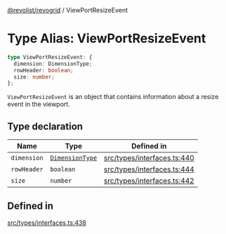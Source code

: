 [@revolist/revogrid](README.md) / ViewPortResizeEvent

# Type Alias: ViewPortResizeEvent

```ts
type ViewPortResizeEvent: {
  dimension: DimensionType;
  rowHeader: boolean;
  size: number;
};
```

`ViewPortResizeEvent` is an object that contains information about a resize
event in the viewport.

## Type declaration

| Name | Type | Defined in |
| ------ | ------ | ------ |
| `dimension` | [`DimensionType`](TypeAlias.DimensionType.md) | [src/types/interfaces.ts:440](https://github.com/revolist/revogrid/blob/2f44a261094fb5584023b62ddfd589facc70cf92/src/types/interfaces.ts#L440) |
| `rowHeader` | `boolean` | [src/types/interfaces.ts:444](https://github.com/revolist/revogrid/blob/2f44a261094fb5584023b62ddfd589facc70cf92/src/types/interfaces.ts#L444) |
| `size` | `number` | [src/types/interfaces.ts:442](https://github.com/revolist/revogrid/blob/2f44a261094fb5584023b62ddfd589facc70cf92/src/types/interfaces.ts#L442) |

## Defined in

[src/types/interfaces.ts:438](https://github.com/revolist/revogrid/blob/2f44a261094fb5584023b62ddfd589facc70cf92/src/types/interfaces.ts#L438)
